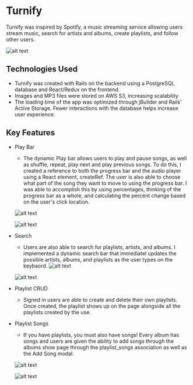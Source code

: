 # Turnify

Turnify was inspired by Spotify, a music streaming service allowing users stream music, search for artists and albums, create playlists, and follow other users.

   ![alt text](https://i.ibb.co/HBdMKRB/Screen-Shot-2019-06-27-at-11-04-17-AM-2.png)


 ## Technologies Used
 * Turnify was created with Rails on the backend using a PostgreSQL database and React/Redux on the frontend.
 * Images and MP3 files were stored on AWS S3, increasing scalability
 * The loading time of the app was optimized through jBuilder and Rails' Active Storage. Fewer interactions with the database     helps increase user experience.
 
## Key Features
 * Play Bar
   + The dynamic Play bar allows users to play and pause songs, as well as shuffle, repeat, play next and play previous songs. To do this, I created a reference to both the progress bar      and the audio player using a React element, createRef. The user is also able to choose what part of the song they want to      move to using the progress bar. I was able to accomplish this by using percentages, thinking of the progress bar as a          whole, and calculating the percent change based on the user's click location.

   ![alt text](https://i.imgur.com/wzkL0Os.png)

   ![alt text](https://github.com/yardenroee/turnify/blob/master/PlayBarFunctionality.gif?raw=true)

 * Search
      + Users are also able to search for playlists, artists, and albums. I implemented a dynamic search bar that immediatel          updates the possible artists, albums, and playlists as the user types on the keybaord.
   ![alt text](https://i.imgur.com/V0tduyN.png)

   ![alt text](https://github.com/yardenroee/turnify/blob/master/SearchFunctionality.gif?raw=true)

  * Playlist CRUD
    + Signed in users are able to create and delete their own playlists. Once created, the playlist shows up on the page  alongside all the playlists created by the use.

  * Playlist Songs
     + If you have playlists, you must also have songs! Every album has songs and users are given the ability to add songs through the albums show page through the playlist_songs association as well as the Add Song modal.

    ![alt text](https://i.imgur.com/c3vXWtU.png)
    
    ![alt text](https://github.com/yardenroee/turnify/blob/master/PlaylistCRUD.gif?raw=true)
